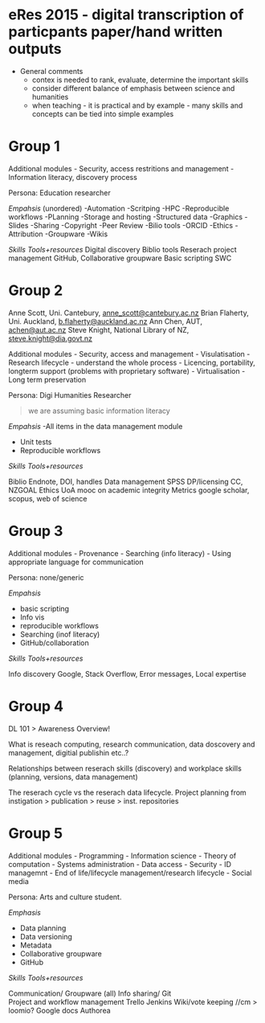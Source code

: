 eRes 2015 - digital transcription of particpants paper/hand written outputs
===============

+ General comments 
	- contex is needed to rank, evaluate, determine the important skills
	- consider different balance of emphasis between science and humanities
	- when teaching - it is practical and by example - many skills and concepts can be tied into simple examples			

Group 1
=======

Additional modules
	- Security, access restritions and management
	- Information literacy, discovery process

Persona: Education researcher

_Empahsis_ (unordered)
-Automation
-Scritping
-HPC
-Reproducible workflows
-PLanning
-Storage and hosting
-Structured data
-Graphics
-Slides
-Sharing
-Copyright
-Peer Review
-Bilio tools
-ORCID
-Ethics
-Attribution
-Groupware
-Wikis


_Skills_						_Tools+resources_
Digital discovery 				Biblio tools 
Reserach project management		GitHub, Collaborative groupware
Basic scripting					SWC




Group 2
=======

Anne Scott, Uni. Cantebury, anne_scott@cantebury.ac.nz
Brian Flaherty, Uni. Auckland, b.flaherty@auckland.ac.nz
Ann Chen, AUT, achen@aut.ac.nz
Steve Knight, National Library of NZ, steve.knight@dia.govt.nz


Additional modules
	- Security, access and management
	- Visulatisation
	- Research lifecycle - understand the whole process
	- Licencing, portability, longterm support (problems with proprietary software)
	- Virtualisation
	- Long term preservation

Persona: Digi Humanities Researcher
> we are assuming basic information literacy

_Empahsis_
-All items in the data management module
- Unit tests
- Reproducible workflows


_Skills_						_Tools+resources_

Biblio							Endnote, DOI, handles
Data management					SPSS
DP/licensing					CC, NZGOAL
Ethics							UoA mooc on academic integrity
Metrics							google scholar, scopus, web of science


Group 3
========

Additional modules
	- Provenance
	- Searching (info literacy)
	- Using appropriate language for communication


Persona: none/generic

_Empahsis_
- basic scripting
- Info vis
- reproducible workflows
- Searching (inof literacy)
- GitHub/collaboration


_Skills_						_Tools+resources_

Info discovery					Google, Stack Overflow, Error messages, Local expertise


Group 4
========

DL 101 > Awareness Overview!

What is reseach computing, research communication, data doscovery and management, digitial publishin etc..?

Relationships between reserach skills (discovery) and workplace skills (planning, versions, data management)

The reserach cycle vs the reserach data lifecycle. Project planning from instigation > publication > reuse > inst. repositories


Group 5
========

Additional modules
	- Programming
	- Information science
	- Theory of computation
	- Systems administration
	- Data access
	- Security
	- ID managemnt
	- End of life/lifecycle management/research lifecycle
	- Social media

Persona: Arts and culture student.

_Emphasis_
- Data planning
- Data versioning
- Metadata
- Collaborative groupware
- GitHub



_Skills_							_Tools+resources_
								
Communication/							Groupware (all)
Info sharing/							Git			
Project and workflow management			Trello
										Jenkins
										Wiki/vote keeping //cm > loomio?
										Google docs
										Authorea